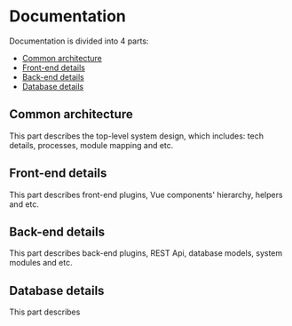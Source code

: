 # Documentation

Documentation is divided into 4 parts:

- [Common architecture](common/index.md)
- [Front-end details](front-end/index.md)
- [Back-end details](back-end/index.md)
- [Database details](database/index.md)

## Common architecture

This part describes the top-level system design, which includes: tech details, processes, module mapping and etc.

## Front-end details

This part describes front-end plugins, Vue components' hierarchy, helpers and etc.

## Back-end details

This part describes back-end plugins, REST Api, database models, system modules and etc.

## Database details

This part describes
